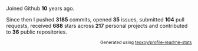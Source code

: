 Joined Github **10** years ago.

Since then I pushed **3185** commits, opened **35** issues, submitted **104** pull requests, received **688** stars across **217** personal projects and contributed to **36** public repositories.

<p align="right"><sub>Generated using <a href="https://github.com/marketplace/actions/profile-readme-stats">teoxoy/profile-readme-stats</a></sub></p>
